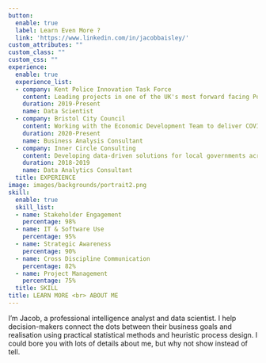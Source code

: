 ```yaml
---
button:
  enable: true
  label: Learn Even More ?
  link: 'https://www.linkedin.com/in/jacobbaisley/'
custom_attributes: ""
custom_class: ""
custom_css: ""
experience:
  enable: true
  experience_list:
  - company: Kent Police Innovation Task Force
    content: Leading projects in one of the UK's most forward facing Police forces, implementing algorithm policing, statistical research, and data analytics consultancy support to bolster and improvement public safety.
    duration: 2019-Present
    name: Data Scientist
  - company: Bristol City Council
    content: Working with the Economic Development Team to deliver COVID economic recovery analysis and data visualisations to assist the council in their decision-making process.
    duration: 2020-Present
    name: Business Analysis Consultant 
  - company: Inner Circle Consulting
    content: Developing data-driven solutions for local governments across London using text analysis, machine-leaning and data visualisation to drive through difficult projects by reducing uncertainty and cutting complexity.
    duration: 2018-2019
    name: Data Analytics Consultant
  title: EXPERIENCE
image: images/backgrounds/portrait2.png
skill:
  enable: true
  skill_list:
  - name: Stakeholder Engagement
    percentage: 98%
  - name: IT & Software Use
    percentage: 95%
  - name: Strategic Awareness
    percentage: 90%
  - name: Cross Discipline Communication 
    percentage: 82%
  - name: Project Management
    percentage: 75%
  title: SKILL
title: LEARN MORE <br> ABOUT ME
---
```


I’m Jacob, a professional intelligence analyst and data scientist. I help decision-makers connect the dots between their business goals and realisation using practical statistical methods and heuristic process design. I could bore you with lots of details about me, but why not show instead of tell. 